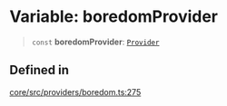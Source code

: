 # Variable: boredomProvider

> `const` **boredomProvider**: [`Provider`](../interfaces/Provider.md)

## Defined in

[core/src/providers/boredom.ts:275](https://github.com/ai16z/eliza/blob/c96957e5a5d17e343b499dd4d46ce403856ac5bc/core/src/providers/boredom.ts#L275)
